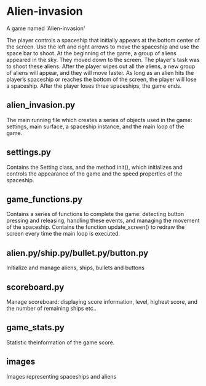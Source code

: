 # Alien-invasion
A game named 'Alien-invasion'

The player controls a spaceship that initially appears at the bottom center of the screen. Use the left and right arrows to move the spaceship and use the space bar to shoot. At the beginning of the game, a group of aliens appeared in the sky. They moved down to the screen. The player's task was to shoot these aliens. After the player wipes out all the aliens, a new group of aliens will appear, and they will move faster. As long as an alien hits the player’s spaceship or reaches the bottom of the screen, the player will lose a spaceship. After the player loses three spaceships, the game ends.

## alien_invasion.py
The main running file which creates a series of objects used in the game: settings, main surface, a spaceship instance, and the main loop of the game.

## settings.py
Contains the Setting class, and the method init(), which initializes and controls the appearance of the game and the speed properties of the spaceship.

## game_functions.py
Contains a series of functions to complete the game: detecting button pressing and releasing, handling these events, and managing the movement of the spaceship. Contains the function update_screen() to redraw the screen every time the main loop is executed.

## alien.py\/ship.py\/bullet.py\/button.py
Initialize and manage aliens, ships, bullets and buttons

## scoreboard.py
Manage scoreboard: displaying score information, level, highest score, and the number of remaining ships etc..

## game_stats.py
Statistic theinformation of the game score. 

## images
Images representing spaceships and aliens
